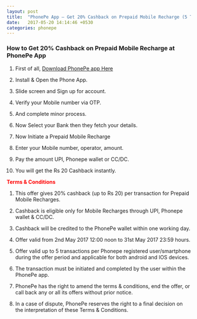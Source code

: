 ```yaml
---
layout: post
title:  "PhonePe App – Get 20% Cashback on Prepaid Mobile Recharge (5 Times)"
date:   2017-05-20 14:14:46 +0530
categories: phonepe
---
```


<h3>How to Get 20% Cashback on Prepaid Mobile Recharge at PhonePe App</h3>

1) First of all, [Download PhonePe app Here](https://phonepe.com/ru_just1ju43) 

2) Install & Open the Phone App.

3) Slide screen and Sign up for account.

4) Verify your Mobile number via OTP.

5) And complete minor process.

6) Now Select your Bank then they fetch your details.

7) Now Initiate a Prepaid Mobile Recharge

8) Enter your Mobile number, operator, amount.

9) Pay the amount UPI, Phonepe wallet or CC/DC.

10) You will get the Rs 20 Cashback instantly.

<span style="color:red"> **Terms & Conditions** </span>

1) This offer gives 20% cashback (up to Rs 20) per transaction for Prepaid Mobile Recharges.

2) Cashback is eligible only for Mobile Recharges through UPI, Phonepe wallet & CC/DC.

3) Cashback will be credited to the PhonePe wallet within one working day.

4) Offer valid from 2nd May 2017 12:00 noon to 31st May 2017 23:59 hours.

5) Offer valid up to 5 transactions per Phonepe registered user/smartphone during the offer period and applicable for both android and IOS devices.

6) The transaction must be initiated and completed by the user within the PhonePe app.

7) PhonePe has the right to amend the terms & conditions, end the offer, or call back any or all its offers without prior notice.

8) In a case of dispute, PhonePe reserves the right to a final decision on the interpretation of these Terms & Conditions.
